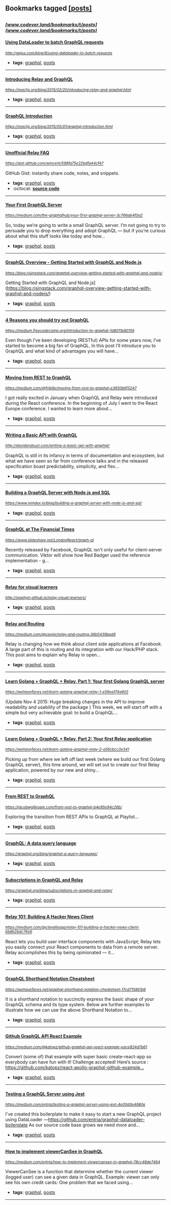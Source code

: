 ## Bookmarks tagged [[posts]](https://www.codever.land/search?q=[posts])

_<sup><sup>[www.codever.land/bookmarks/t/posts](www.codever.land/bookmarks/t/posts)</sup></sup>_
---
#### [Using DataLoader to batch GraphQL requests](http://gajus.com/blog/9/using-dataloader-to-batch-requests)
_<sup>http://gajus.com/blog/9/using-dataloader-to-batch-requests</sup>_

* **tags**: [graphql](../tagged/graphql.md), [posts](../tagged/posts.md)
---
#### [Introducing Relay and GraphQL](https://reactjs.org/blog/2015/02/20/introducing-relay-and-graphql.html)
_<sup>https://reactjs.org/blog/2015/02/20/introducing-relay-and-graphql.html</sup>_

* **tags**: [graphql](../tagged/graphql.md), [posts](../tagged/posts.md)
---
#### [GraphQL Introduction](https://reactjs.org/blog/2015/05/01/graphql-introduction.html)
_<sup>https://reactjs.org/blog/2015/05/01/graphql-introduction.html</sup>_

* **tags**: [graphql](../tagged/graphql.md), [posts](../tagged/posts.md)
---
#### [Unofficial Relay FAQ](https://gist.github.com/wincent/598fa75e22bdfa44cf47)
_<sup>https://gist.github.com/wincent/598fa75e22bdfa44cf47</sup>_

GitHub Gist: instantly share code, notes, and snippets.
* **tags**: [graphql](../tagged/graphql.md), [posts](../tagged/posts.md)
* :octocat: **[source code](https://gist.github.com/wincent/598fa75e22bdfa44cf47)**
---
#### [Your First GraphQL Server](https://medium.com/the-graphqlhub/your-first-graphql-server-3c766ab4f0a2)
_<sup>https://medium.com/the-graphqlhub/your-first-graphql-server-3c766ab4f0a2</sup>_

So, today we’re going to write a small GraphQL server. I’m not going to try to persuade you to drop everything and adopt GraphQL — but if you’re curious about what this stuff looks like today and how…
* **tags**: [graphql](../tagged/graphql.md), [posts](../tagged/posts.md)
---
#### [GraphQL Overview - Getting Started with GraphQL and Node.js](https://blog.risingstack.com/graphql-overview-getting-started-with-graphql-and-nodejs/)
_<sup>https://blog.risingstack.com/graphql-overview-getting-started-with-graphql-and-nodejs/</sup>_

Getting Started with GraphQL and Node.js](https://blog.risingstack.com/graphql-overview-getting-started-with-graphql-and-nodejs/)
* **tags**: [graphql](../tagged/graphql.md), [posts](../tagged/posts.md)
---
#### [4 Reasons you should try out GraphQL](https://medium.freecodecamp.org/introduction-to-graphql-1d8011b80159)
_<sup>https://medium.freecodecamp.org/introduction-to-graphql-1d8011b80159</sup>_

Even though I’ve been developing (RESTful) APIs for some years now, I’ve started to become a big fan of GraphQL. In this post I’ll introduce you to GraphQL and what kind of advantages you will have…
* **tags**: [graphql](../tagged/graphql.md), [posts](../tagged/posts.md)
---
#### [Moving from REST to GraphQL](https://medium.com/@frikille/moving-from-rest-to-graphql-e3650b6f5247)
_<sup>https://medium.com/@frikille/moving-from-rest-to-graphql-e3650b6f5247</sup>_

I got really excited in January when GraphQL and Relay were introduced during the React conference. In the beginning of July I went to the React Europe conference. I wanted to learn more about…
* **tags**: [graphql](../tagged/graphql.md), [posts](../tagged/posts.md)
---
#### [Writing a Basic API with GraphQL](http://davidandsuzi.com/writing-a-basic-api-with-graphql/)
_<sup>http://davidandsuzi.com/writing-a-basic-api-with-graphql/</sup>_

GraphQL is still in its infancy in terms of documentation and ecosystem, but what we have seen so far from conference talks and in the released specification boast predictability, simplicity, and flex...
* **tags**: [graphql](../tagged/graphql.md), [posts](../tagged/posts.md)
---
#### [Building a GraphQL Server with Node.js and SQL](https://www.reindex.io/blog/building-a-graphql-server-with-node-js-and-sql/)
_<sup>https://www.reindex.io/blog/building-a-graphql-server-with-node-js-and-sql/</sup>_

* **tags**: [graphql](../tagged/graphql.md), [posts](../tagged/posts.md)
---
#### [GraphQL at The Financial Times](https://www.slideshare.net/LondonReact/graph-ql)
_<sup>https://www.slideshare.net/LondonReact/graph-ql</sup>_

Recently released by Facebook, GraphQL isn't only useful for client-server communication. Viktor will show how Red Badger used the reference implementation - g…
* **tags**: [graphql](../tagged/graphql.md), [posts](../tagged/posts.md)
---
#### [Relay for visual learners](http://sgwilym.github.io/relay-visual-learners/)
_<sup>http://sgwilym.github.io/relay-visual-learners/</sup>_

* **tags**: [graphql](../tagged/graphql.md), [posts](../tagged/posts.md)
---
#### [Relay and Routing](https://medium.com/@cpojer/relay-and-routing-36b5439bad9)
_<sup>https://medium.com/@cpojer/relay-and-routing-36b5439bad9</sup>_

Relay is changing how we think about client side applications at Facebook. A large part of this is routing and its integration with our Hack/PHP stack. This post aims to explain why Relay in open…
* **tags**: [graphql](../tagged/graphql.md), [posts](../tagged/posts.md)
---
#### [Learn Golang + GraphQL + Relay, Part 1: Your first Golang GraphQL server](https://wehavefaces.net/learn-golang-graphql-relay-1-e59ea174a902)
_<sup>https://wehavefaces.net/learn-golang-graphql-relay-1-e59ea174a902</sup>_

(Update Nov 4 2015: Huge breaking changes in the API to improve readability and usability of the package ) This week, we will start off with a simple but very achievable goal:
to build a GraphQL…
* **tags**: [graphql](../tagged/graphql.md), [posts](../tagged/posts.md)
---
#### [Learn Golang + GraphQL + Relay, Part 2: Your first Relay application](https://wehavefaces.net/learn-golang-graphql-relay-2-a56cbcc3e341)
_<sup>https://wehavefaces.net/learn-golang-graphql-relay-2-a56cbcc3e341</sup>_

Picking up from where we left off last week (where we build our first Golang GraphQL server), this time around, we will set out to create our first Relay application, powered by our new and shiny…
* **tags**: [graphql](../tagged/graphql.md), [posts](../tagged/posts.md)
---
#### [From REST to GraphQL](https://jacobwgillespie.com/from-rest-to-graphql-b4e95e94c26b/)
_<sup>https://jacobwgillespie.com/from-rest-to-graphql-b4e95e94c26b/</sup>_

Exploring the transition from REST APIs to GraphQL at Playlist...
* **tags**: [graphql](../tagged/graphql.md), [posts](../tagged/posts.md)
---
#### [GraphQL: A data query language](https://graphql.org/blog/graphql-a-query-language/ )
_<sup>https://graphql.org/blog/graphql-a-query-language/ </sup>_

* **tags**: [graphql](../tagged/graphql.md), [posts](../tagged/posts.md)
---
#### [Subscriptions in GraphQL and Relay](https://graphql.org/blog/subscriptions-in-graphql-and-relay/ )
_<sup>https://graphql.org/blog/subscriptions-in-graphql-and-relay/ </sup>_

* **tags**: [graphql](../tagged/graphql.md), [posts](../tagged/posts.md)
---
#### [Relay 101: Building A Hacker News Client](https://medium.com/@clayallsopp/relay-101-building-a-hacker-news-client-bb8b2bdc76e6)
_<sup>https://medium.com/@clayallsopp/relay-101-building-a-hacker-news-client-bb8b2bdc76e6</sup>_

React lets you build user interface components with JavaScript; Relay lets you easily connect your React components to data from a remote server. Relay accomplishes this by being opinionated — it…
* **tags**: [graphql](../tagged/graphql.md), [posts](../tagged/posts.md)
---
#### [GraphQL Shorthand Notation Cheatsheet](https://wehavefaces.net/graphql-shorthand-notation-cheatsheet-17cd715861b6)
_<sup>https://wehavefaces.net/graphql-shorthand-notation-cheatsheet-17cd715861b6</sup>_

It is a shorthand notation to succinctly express the basic shape of your GraphQL schema and its type system. Below are further examples to illustrate how we can use the above Shorthand Notation to…
* **tags**: [graphql](../tagged/graphql.md), [posts](../tagged/posts.md)
---
#### [Github GraphQL API React Example](https://medium.com/@katopz/github-graphql-api-react-example-eace824d7b61)
_<sup>https://medium.com/@katopz/github-graphql-api-react-example-eace824d7b61</sup>_

Convert (some of) that example with super basic create-react-app so everybody can have fun with it! Challenge accepted! Here’s source : https://github.com/katopz/react-apollo-graphql-github-example…
* **tags**: [graphql](../tagged/graphql.md), [posts](../tagged/posts.md)
---
#### [Testing a GraphQL Server using Jest](https://medium.com/entria/testing-a-graphql-server-using-jest-4e00d0e4980e)
_<sup>https://medium.com/entria/testing-a-graphql-server-using-jest-4e00d0e4980e</sup>_

I've created this boilerplate to make it easy to start a new GraphQL project using DataLoader —https://github.com/entria/graphql-dataloader-boilerplate As our source code base grows we need more and…
* **tags**: [graphql](../tagged/graphql.md), [posts](../tagged/posts.md)
---
#### [How to implement viewerCanSee in  GraphQL](https://medium.com/entria/how-to-implement-viewercansee-in-graphql-78cc48de7464)
_<sup>https://medium.com/entria/how-to-implement-viewercansee-in-graphql-78cc48de7464</sup>_

ViewerCanSee is a function that determine whether the current viewer (logged user) can see a given data in GraphQL. Example: viewer can only see his own credit cards: One problem that we faced using…
* **tags**: [graphql](../tagged/graphql.md), [posts](../tagged/posts.md)
---
